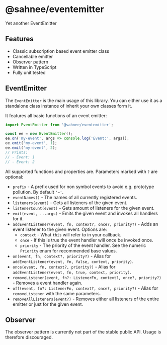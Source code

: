# @sahnee/eventemitter

Yet another EventEmitter

## Features

* Classic subscription based event emitter class
* Cancellable emitter
* Observer pattern
* Written in TypeScript
* Fully unit tested

## EventEmitter

The `EventEmitter` is the main usage of this library. You can either use it as a standalone class instance of inherit your own classes form it.

It features all basic functions of an event emitter:

```js
import EventEmitter from '@sahnee/eventemitter';

const ee = new EventEmitter();
ee.on('my-event', args => console.log('Event:', args));
ee.emit('my-event', 1);
ee.emit('my-event', 2);
// Prints:
// - Event: 1
// - Event: 2
```

All supported functions and properties are. Parameters marked with `?` are optional:

* `prefix` - A prefix used for non symbol events to avoid e.g. prototype pollution. By default `'~'`.
* `eventNames()` - The names of all currently registered events.
* `listeners(event)` - Gets all listeners of the given event.
* `listenerCount(event)` - Gets amount of listeners for the given event.
* `emit(event, ...args)` - Emits the given event and invokes all handlers for it.
* `addEventListener(event, fn, context?, once?, priority?)` - Adds an event listener to the given event. Options are:
  * `context` - What `this` will refer to in your callback.
  * `once` - If this is true the event handler will once be invoked once.
  * `priority` - The priority of the event handler. See the numeric `Priority` enum for recommended base values.
* `on(event, fn, context?, priority?)` - Alias for `addEventListener(event, fn, false, context, priority)`.
* `once(event, fn, context?, priority?)` - Alias for `addEventListener(event, fn, true, context, priority)`.
* `removeListener(event, fn?: ListenerFn, context?, once?, priority?)` - Removes a event handler again.
* `off(event, fn?: ListenerFn, context?, once?, priority?)` - Alias for `removeListener` with the same parameters.
* `removeAllListeners(event?)` - Removes either all listeners of the entire emitter or just for the given event.

## Observer

The observer pattern is currently not part of the stable public API. Usage is therefore discouraged.

